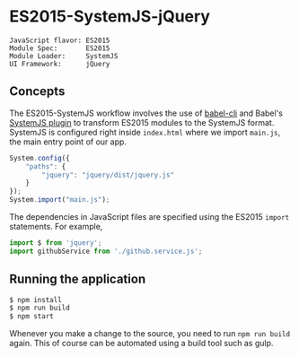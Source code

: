 ES2015-SystemJS-jQuery
======================
```
JavaScript flavor: ES2015
Module Spec:       ES2015
Module Loader:     SystemJS
UI Framework:      jQuery
```

Concepts
--------
The ES2015-SystemJS workflow involves the use of [babel-cli](https://babeljs.io/docs/usage/cli/) and Babel's [SystemJS plugin](https://babeljs.io/docs/plugins/transform-es2015-modules-systemjs/) to transform ES2015 modules to the SystemJS format. SystemJS is configured right inside `index.html` where we import `main.js`, the main entry point of our app.

```javascript
System.config({
    "paths": {
        "jquery": "jquery/dist/jquery.js"
    }
});
System.import("main.js");
```

The dependencies in JavaScript files are specified using the ES2015 `import` statements. For example,

```javascript
import $ from 'jquery';
import githubService from './github.service.js';
```

Running the application
-----------------------
```bash
$ npm install
$ npm run build
$ npm start
```

Whenever you make a change to the source, you need to run `npm run build` again. This of course can be automated using a build tool such as gulp.
